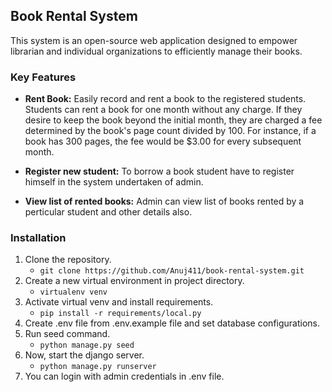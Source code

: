 
<h2>Book Rental System</h2>

This system is an open-source web application designed to empower librarian and individual organizations to efficiently manage their books.


### Key Features

- **Rent Book:** Easily record and rent a book to the registered students. Students can rent a book for one month without any charge. If they desire to keep the book beyond the initial month, they are
charged a fee determined by the book's page count divided by 100. For instance, if a
book has 300 pages, the fee would be $3.00 for every subsequent month.

- **Register new student:** To borrow a book student have to register himself in the system undertaken of admin.

- **View list of rented books:** Admin can view list of books rented by a perticular student and other details also.

### Installation

1. Clone the repository.
    - `git clone https://github.com/Anuj411/book-rental-system.git`
2. Create a new virtual environment in project directory.
    - `virtualenv venv`
3. Activate virtual venv and install requirements.
    - `pip install -r requirements/local.py`
4. Create .env file from .env.example file and set database configurations.
5. Run seed command.
    - `python manage.py seed`
6. Now, start the django server.
    - `python manage.py runserver`
7. You can login with admin credentials in .env file.
